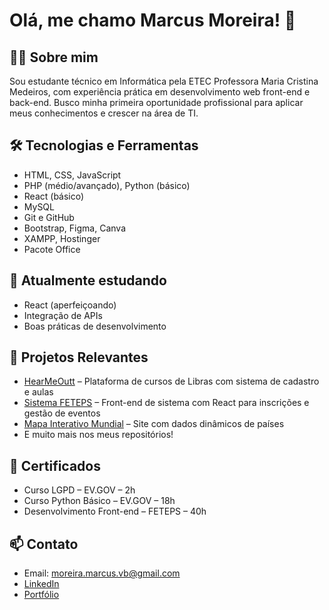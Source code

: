 # Olá, me chamo Marcus Moreira! 👋

## 👨‍💻 Sobre mim
Sou estudante técnico em Informática pela ETEC Professora Maria Cristina Medeiros, com experiência prática em desenvolvimento web front-end e back-end. Busco minha primeira oportunidade profissional para aplicar meus conhecimentos e crescer na área de TI.

## 🛠️ Tecnologias e Ferramentas
- HTML, CSS, JavaScript
- PHP (médio/avançado), Python (básico)
- React (básico)
- MySQL
- Git e GitHub
- Bootstrap, Figma, Canva
- XAMPP, Hostinger
- Pacote Office

## 🌱 Atualmente estudando
- React (aperfeiçoando)
- Integração de APIs
- Boas práticas de desenvolvimento

## 💼 Projetos Relevantes
- [HearMeOutt](#) – Plataforma de cursos de Libras com sistema de cadastro e aulas
- [Sistema FETEPS](#) – Front-end de sistema com React para inscrições e gestão de eventos
- [Mapa Interativo Mundial](#) – Site com dados dinâmicos de países
- E muito mais nos meus repositórios!

## 📜 Certificados
- Curso LGPD – EV.GOV – 2h
- Curso Python Básico – EV.GOV – 18h
- Desenvolvimento Front-end – FETEPS – 40h

## 📫 Contato
- Email: moreira.marcus.vb@gmail.com
- [LinkedIn](https://www.linkedin.com/in/marcusvbmoreira)
- [Portfólio](https://marcusvbmoreira.github.io/Portfolio_MarcusMoreira/)
